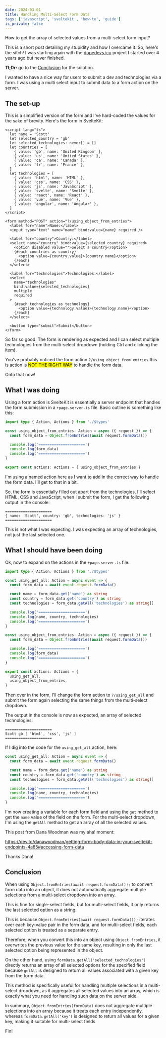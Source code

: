 ```yaml
---
date: 2024-03-01
title: Handling Multi-Select Form Data
tags: ['javascript', 'sveltekit', 'how-to', 'guide']
is_private: false
---
```


How to get the array of selected values from a multi-select form
input?

This is a short post detailing my stupidity and how I overcame it. So,
here's the sitch! I was starting again with the
[dopedevs.icu](https://dopedevs.icu) project I started over 4 years
ago but never finished.

**Tl;Dr:** go to the [Conclusion](#conclusion) for the solution.

I wanted to have a nice way for users to submit a dev and technologies
via a form. I was using a multi select input to submit data to a form
action on the server.

## The set-up

This is a simplified version of the form and I've hard-coded the
values for the sake of brevity. Here's the form in SvelteKit:

```svelte
<script lang="ts">
  let name = 'Scott'
  let selected_country = 'gb'
  let selected_technologies: never[] = []
  let countries = [
    { value: 'gb', name: 'United Kingdom' },
    { value: 'us', name: 'United States' },
    { value: 'ca', name: 'Canada' },
    { value: 'fr', name: 'France' },
  ]
  let technologies = [
    { value: 'html', name: 'HTML' },
    { value: 'css', name: 'CSS' },
    { value: 'js', name: 'JavaScript' },
    { value: 'svelte', name: 'Svelte' },
    { value: 'react', name: 'React' },
    { value: 'vue', name: 'Vue' },
    { value: 'angular', name: 'Angular' },
  ]
</script>

<form method="POST" action="?/using_object_from_entries">
  <label for="name">Name:</label>
  <input type="text" name="name" bind:value={name} required />

  <label for="country">Country:</label>
  <select name="country" bind:value={selected_country} required>
    <option disabled value="">Select a country</option>
    {#each countries as country}
      <option value={country.value}>{country.name}</option>
    {/each}
  </select>

  <label for="technologies">Technologies:</label>
  <select
    name="technologies"
    bind:value={selected_technologies}
    multiple
    required
  >
    {#each technologies as technology}
      <option value={technology.value}>{technology.name}</option>
    {/each}
  </select>

  <button type="submit">Submit</button>
</form>
```

So far so good. The form is rendering as expected and I can select
multiple technologies from the multi-select dropdown (holding Ctrl and
clicking the item).

You've probably noticed the form action `?/using_object_from_entries`
this is action is <mark class='text-primary-content bg-primary'>NOT
THE RIGHT WAY</mark> to handle the form data.

Onto that now!

## What I was doing

Using a form action is SvelteKit is essentially a server endpoint that
handles the form submission in a `+page.server.ts` file. Basic outline
is something like this:

```typescript
import type { Action, Actions } from './$types'

const using_object_from_entries: Action = async ({ request }) => {
  const form_data = Object.fromEntries(await request.formData())

  console.log('=====================')
  console.log(form_data)
  console.log('=====================')
}

export const actions: Actions = { using_object_from_entries }
```

I'm using a named action here as I want to add in the correct way to
handle the form data. I'll get to that in a bit.

So, the form is essentially filled out apart from the technologies,
I'll select HTML, CSS and JavaScript, when I submit the form, I get
the following output in the console:

```plaintext
=====================
{ name: 'Scott', country: 'gb', technologies: 'js' }
=====================
```

This is not what I was expecting. I was expecting an array of
technologies, not just the last selected one.

## What I should have been doing

Ok, now to expand on the actions in the `+page.server.ts` file.

```typescript
import type { Action, Actions } from './$types'

const using_get_all: Action = async event => {
  const form_data = await event.request.formData()

  const name = form_data.get('name') as string
  const country = form_data.get('country') as string
  const technologies = form_data.getAll('technologies') as string[]

  console.log('=====================')
  console.log(name, country, technologies)
  console.log('=====================')
}

const using_object_from_entries: Action = async ({ request }) => {
  const form_data = Object.fromEntries(await request.formData())

  console.log('=====================')
  console.log(form_data)
  console.log('=====================')
}

export const actions: Actions = {
  using_get_all,
  using_object_from_entries,
}
```

Then over in the form, I'll change the form action to
`?/using_get_all` and submit the form again selecting the same things
from the multi-select dropdown.

The output in the console is now as expected, an array of selected
technologies:

```plaintext
=====================
Scott gb [ 'html', 'css', 'js' ]
=====================
```

If I dig into the code for the `using_get_all` action, here:

```typescript
const using_get_all: Action = async event => {
  const form_data = await event.request.formData()

  const name = form_data.get('name') as string
  const country = form_data.get('country') as string
  const technologies = form_data.getAll('technologies') as string[]

  console.log('=====================')
  console.log(name, country, technologies)
  console.log('=====================')
}
```

I'm now creating a variable for each form field and using the `get`
method to get the `name` value of the field on the form. For the
multi-select dropdown, I'm using the `getAll` method to get an array
of all the selected values.

This post from Dana Woodman was my aha! moment:

https://dev.to/danawoodman/getting-form-body-data-in-your-sveltekit-endpoints-4a85#accessing-form-data

Thanks Dana!

## Conclusion

When using `Object.fromEntries(await request.formData());` to convert
form data into an object, it does not automatically aggregate multiple
selections from a multi-select dropdown into an array.

This is fine for single-select fields, but for multi-select fields, it
only returns the last selected option as a string.

This is because `Object.fromEntries(await request.formData());`
iterates over each key-value pair in the form data, and for
multi-select fields, each selected option is treated as a separate
entry.

Therefore, when you convert this into an object using
`Object.fromEntries`, it overwrites the previous value for the same
key, resulting in only the last selected option being represented in
the object.

On the other hand, using `formData.getAll('selected_technologies')`
directly returns an array of all selected options for the specified
field because `getAll` is designed to return all values associated
with a given key from the form data.

This method is specifically useful for handling multiple selections in
a multi-select dropdown, as it aggregates all selected values into an
array, which is exactly what you need for handling such data on the
server side.

In summary, `Object.fromEntries(formData)` does not aggregate multiple
selections into an array because it treats each entry independently,
whereas `formData.getAll('key')` is designed to return all values for
a given key, making it suitable for multi-select fields.

Fin!
